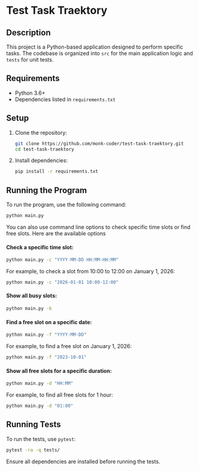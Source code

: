 # Test Task Traektory

## Description
This project is a Python-based application designed to perform specific tasks. The codebase is organized into `src` for the main application logic and `tests` for unit tests.

## Requirements
- Python 3.6+
- Dependencies listed in `requirements.txt`

## Setup
1. Clone the repository:
   ```bash
   git clone https://github.com/monk-coder/test-task-traektory.git
   cd test-task-traektory
   ```

2. Install dependencies:
   ```bash
   pip install -r requirements.txt
   ```

## Running the Program
To run the program, use the following command:
```bash
python main.py
```

You can also use command line options to check specific time slots or find free slots. Here are the available options
#### Check a specific time slot:
```bash
python main.py -c "YYYY-MM-DD HH:MM-HH:MM"
```
For example, to check a slot from 10:00 to 12:00 on January 1, 2026:
```bash
python main.py -c "2026-01-01 10:00-12:00"
```
#### Show all busy slots:
```bash
python main.py -b
```
#### Find a free slot on a specific date:
```bash
python main.py -f "YYYY-MM-DD"
```
For example, to find a free slot on January 1, 2026:

```bash
python main.py -f "2023-10-01"
```
#### Show all free slots for a specific duration:
```bash
python main.py -d "HH:MM"
```
For example, to find all free slots for 1 hour:
```bash
python main.py -d "01:00"
```


## Running Tests
To run the tests, use `pytest`:
```bash
pytest -ra -q tests/
```
Ensure all dependencies are installed before running the tests.
